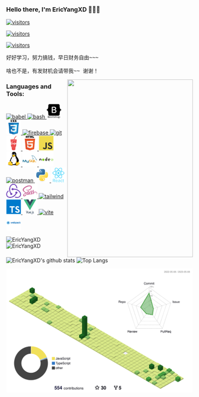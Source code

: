 ### Hello there, I'm EricYangXD 👋👋👋

[![visitors](https://visitor-badge.glitch.me/badge?page_id=EricYangXD.EricYangXD)](https://github.com/EricYangXD)

[![visitors](https://komarev.com/ghpvc/?username=EricYangXD&color=green&label=visitors)](https://github.com/EricYangXD)

[![visitors](https://visitor-badge.laobi.icu/badge?page_id=EricYangXD.EricYangXD)](https://github.com/EricYangXD)

<pre>
好好学习，努力搞钱，早日财务自由~~~

啥也不是，有发财机会请带我~~ 谢谢！
</pre>

<img align='right' src="https://giphy.com/embed/l0MYKqBTwZeJi2e5y" width="339" height="480" />

<h3 align="left">Languages and Tools:</h3>
<p align="left">
			<!-- <a href="https://cordova.apache.org/" target="_blank">
				<img
					src="https://www.vectorlogo.zone/logos/apache_cordova/apache_cordova-icon.svg"
					alt="apachecordova"
					width="40"
					height="40"
				/>
			</a> -->
			<a href="https://babeljs.io/" target="_blank">
				<img
					src="https://www.vectorlogo.zone/logos/babeljs/babeljs-icon.svg"
					alt="babel"
					width="40"
					height="40"
				/>
			</a>
			<a href="https://www.gnu.org/software/bash/" target="_blank">
				<img
					src="https://www.vectorlogo.zone/logos/gnu_bash/gnu_bash-icon.svg"
					alt="bash"
					width="40"
					height="40"
				/>
			</a>
			<a href="https://getbootstrap.com" target="_blank">
				<img
					src="https://raw.githubusercontent.com/devicons/devicon/master/icons/bootstrap/bootstrap-plain-wordmark.svg"
					alt="bootstrap"
					width="40"
					height="40"
				/>
			</a>
			<a href="https://www.w3schools.com/css/" target="_blank">
				<img
					src="https://raw.githubusercontent.com/devicons/devicon/master/icons/css3/css3-original-wordmark.svg"
					alt="css3"
					width="40"
					height="40"
				/>
			</a>
			<a href="https://firebase.google.com/" target="_blank">
				<img
					src="https://www.vectorlogo.zone/logos/firebase/firebase-icon.svg"
					alt="firebase"
					width="40"
					height="40"
				/>
			</a>
			<a href="https://git-scm.com/" target="_blank">
				<img
					src="https://www.vectorlogo.zone/logos/git-scm/git-scm-icon.svg"
					alt="git"
					width="40"
					height="40"
				/>
			</a>
			<!-- <a href="https://graphql.org" target="_blank">
				<img
					src="https://www.vectorlogo.zone/logos/graphql/graphql-icon.svg"
					alt="graphql"
					width="40"
					height="40"
				/>
			</a> -->
			<a href="https://gulpjs.com" target="_blank">
				<img
					src="https://raw.githubusercontent.com/devicons/devicon/master/icons/gulp/gulp-plain.svg"
					alt="gulp"
					width="40"
					height="40"
				/>
			</a>
			<a href="https://www.w3.org/html/" target="_blank">
				<img
					src="https://raw.githubusercontent.com/devicons/devicon/master/icons/html5/html5-original-wordmark.svg"
					alt="html5"
					width="40"
					height="40"
				/>
			</a>
			<a
				href="https://developer.mozilla.org/en-US/docs/Web/JavaScript"
				target="_blank"
			>
				<img
					src="https://raw.githubusercontent.com/devicons/devicon/master/icons/javascript/javascript-original.svg"
					alt="javascript"
					width="40"
					height="40"
				/>
			</a>
			<a href="https://www.linux.org/" target="_blank">
				<img
					src="https://raw.githubusercontent.com/devicons/devicon/master/icons/linux/linux-original.svg"
					alt="linux"
					width="40"
					height="40"
				/>
			</a>
			<a href="https://www.mysql.com/" target="_blank">
				<img
					src="https://raw.githubusercontent.com/devicons/devicon/master/icons/mysql/mysql-original-wordmark.svg"
					alt="mysql"
					width="40"
					height="40"
				/>
			</a>
			<a href="https://nodejs.org" target="_blank">
				<img
					src="https://raw.githubusercontent.com/devicons/devicon/master/icons/nodejs/nodejs-original-wordmark.svg"
					alt="nodejs"
					width="40"
					height="40"
				/>
			</a>
			<a href="https://postman.com" target="_blank">
				<img
					src="https://www.vectorlogo.zone/logos/getpostman/getpostman-icon.svg"
					alt="postman"
					width="40"
					height="40"
				/>
			</a>
			<a href="https://www.python.org" target="_blank">
				<img
					src="https://raw.githubusercontent.com/devicons/devicon/master/icons/python/python-original.svg"
					alt="python"
					width="40"
					height="40"
				/>
			</a>
			<a href="https://reactjs.org/" target="_blank">
				<img
					src="https://raw.githubusercontent.com/devicons/devicon/master/icons/react/react-original-wordmark.svg"
					alt="react"
					width="40"
					height="40"
				/>
			</a>
			<a href="https://redux.js.org" target="_blank">
				<img
					src="https://raw.githubusercontent.com/devicons/devicon/master/icons/redux/redux-original.svg"
					alt="redux"
					width="40"
					height="40"
				/>
			</a>
			<a href="https://sass-lang.com" target="_blank">
				<img
					src="https://raw.githubusercontent.com/devicons/devicon/master/icons/sass/sass-original.svg"
					alt="sass"
					width="40"
					height="40"
				/>
			</a>
			<a href="https://tailwindcss.com/" target="_blank">
				<img
					src="https://www.vectorlogo.zone/logos/tailwindcss/tailwindcss-icon.svg"
					alt="tailwind"
					width="40"
					height="40"
				/>
			</a>
			<a href="https://www.typescriptlang.org/" target="_blank">
				<img
					src="https://raw.githubusercontent.com/devicons/devicon/master/icons/typescript/typescript-original.svg"
					alt="typescript"
					width="40"
					height="40"
				/>
			</a>
			<a href="https://vuejs.org/" target="_blank">
				<img
					src="https://raw.githubusercontent.com/devicons/devicon/master/icons/vuejs/vuejs-original-wordmark.svg"
					alt="vuejs"
					width="40"
					height="40"
				/>
			</a>
			<a
				href="https://vitejs.dev"
				target="_blank"
				rel="noopener noreferrer"
			>
				<img
					src="https://vitejs.dev/logo.svg"
					alt="vite"
					width="40"
					height="40"
				/>
			</a>
			<a href="https://webpack.js.org" target="_blank">
				<img
					src="https://raw.githubusercontent.com/devicons/devicon/d00d0969292a6569d45b06d3f350f463a0107b0d/icons/webpack/webpack-original-wordmark.svg"
					alt="webpack"
					width="40"
					height="40"
				/>
			</a>
		</p>
    
<p align="left">
  <img width="400em" src="https://github-readme-stats.vercel.app/api?username=EricYangXD&show_icons=true&locale=en&theme=radical" alt="EricYangXD"/>
  <img width="400em" src="https://github-readme-streak-stats.herokuapp.com/?user=EricYangXD&theme=radical" alt="EricYangXD" />
</p>

![EricYangXD's github stats](https://github-readme-stats.vercel.app/api?username=EricYangXD&show_icons=true&hide_title=true&count_private=true)
![Top Langs](https://github-readme-stats.vercel.app/api/top-langs/?username=EricYangXD&layout=compact)

![](./profile-3d-contrib/profile-green-animate.svg)
